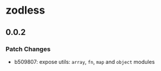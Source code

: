 # zodless

## 0.0.2

### Patch Changes

- b509807: expose utils: `array`, `fn`, `map` and `object` modules
